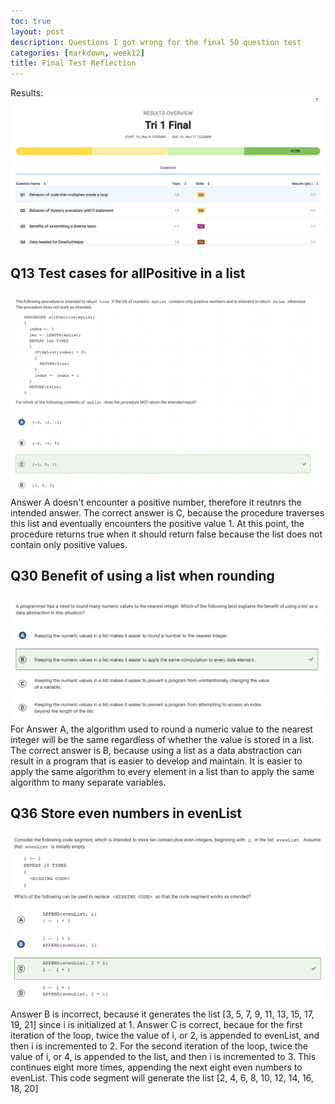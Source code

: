 ```yaml
---
toc: true
layout: post
description: Questions I got wrong for the final 50 question test
categories: [markdown, week12]
title: Final Test Reflection
---
```

Results:
![This is an image](https://github.com/aliyatang/Aliya/blob/master/images/2022-11-06-resultspic1.png?raw=true)

## Q13 Test cases for allPositive in a list
![This is an image](https://github.com/aliyatang/Aliya/blob/master/images/2022-11-06-q13pic2.png?raw=true)
Answer A doesn't encounter a positive number, therefore it reutnrs the intended answer. The correct answer is C, because the procedure traverses this list and eventually encounters the positive value 1. At this point, the procedure returns true when it should return false because the list does not contain only positive values.

## Q30 Benefit of using a list when rounding
![This is an image](https://github.com/aliyatang/Aliya/blob/master/images/2022-11-06-q30pic3.png?raw=true)
For Answer A, the algorithm used to round a numeric value to the nearest integer will be the same regardless of whether the value is stored in a list. The correct answer is B, because using a list as a data abstraction can result in a program that is easier to develop and maintain. It is easier to apply the same algorithm to every element in a list than to apply the same algorithm to many separate variables.

## Q36 Store even numbers in evenList
![This is an image](https://github.com/aliyatang/Aliya/blob/master/images/2022-11-06-q36pic4.png?raw=true)
Answer B is incorrect, because it generates the list [3, 5, 7, 9, 11, 13, 15, 17, 19, 21] since i is initialized at 1. Answer C is correct, becaue for the first iteration of the loop, twice the value of i, or 2, is appended to evenList, and then i is incremented to 2. For the second iteration of the loop, twice the value of i, or 4, is appended to the list, and then i is incremented to 3. This continues eight more times, appending the next eight even numbers to evenList. This code segment will generate the list [2, 4, 6, 8, 10, 12, 14, 16, 18, 20]